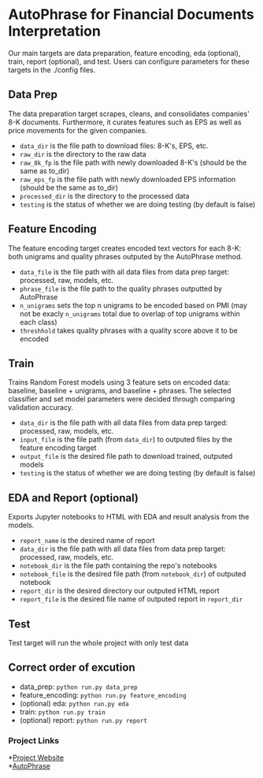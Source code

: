 # AutoPhrase for Financial Documents Interpretation 

Our main targets are data preparation, feature encoding, eda (optional), train, report (optional), and test. Users can configure parameters for these targets in the ./config files.


## Data Prep

The data preparation target scrapes, cleans, and consolidates companies' 8-K documents. Furthermore, it curates features such as EPS as well as price movements for the given companies.
<br />
* `data_dir` is the file path to download files: 8-K's, EPS, etc.
* `raw_dir` is the directory to the raw data
* `raw_8k_fp` is the file path with newly downloaded 8-K's (should be the same as to_dir)
* `raw_eps_fp` is the file path with newly downloaded EPS information (should be the same as to_dir)
* `processed_dir` is the directory to the processed data
* `testing` is the status of whether we are doing testing (by default is false)


## Feature Encoding

The feature encoding target creates encoded text vectors for each 8-K: both unigrams and quality phrases outputed by the AutoPhrase method.
<br />
* `data_file` is the file path with all data files from data prep target: processed, raw, models, etc.
* `phrase_file` is the file path to the quality phrases outputted by AutoPhrase
* `n_unigrams` sets the top n unigrams to be encoded based on PMI (may not be exacly `n_unigrams` total due to overlap of top unigrams within each class)
* `threshhold` takes quality phrases with a quality score above it to be encoded


## Train

Trains Random Forest models using 3 feature sets on encoded data: baseline, baseline + unigrams, and baseline + phrases. The selected classifier and set model parameters were decided through comparing validation accuracy.  

* `data_dir` is the file path with all data files from data prep targed: processed, raw, models, etc.
* `input_file` is the file path (from `data_dir`) to outputed files by the feature encoding target
* `output_file` is the desired file path to download trained, outputed models
* `testing` is the status of whether we are doing testing (by default is false)


## EDA and Report (optional)

Exports Jupyter notebooks to HTML with EDA and result analysis from the models.
<br />
* `report_name` is the desired name of report
* `data_dir` is the file path with all data files from data prep target: processed, raw, models, etc.
* `notebook_dir` is the file path containing the repo's notebooks
* `notebook_file` is the desired file path (from `notebook_dir`) of outputed notebook
* `report_dir` is the desired directory our outputed HTML report
* `report_file` is the desired file name of outputed report in `report_dir`


## Test

Test target will run the whole project with only test data


## Correct order of excution

* data_prep: `python run.py data_prep`
* feature_encoding: `python run.py feature_encoding`
* (optional) eda: `python run.py eda`
* train: `python run.py train`
* (optional) report: `python run.py report`


### Project Links

*[Project Website](https://shy218.github.io/dsc180-project/)
<br />
*[AutoPhrase](https://github.com/shangjingbo1226/AutoPhrase)
